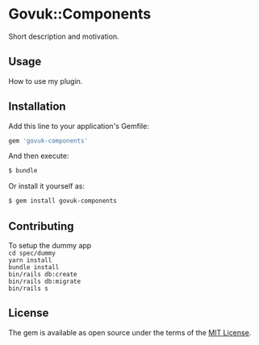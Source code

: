 # Govuk::Components
Short description and motivation.

## Usage
How to use my plugin.

## Installation
Add this line to your application's Gemfile:

```ruby
gem 'govuk-components'
```

And then execute:
```bash
$ bundle
```

Or install it yourself as:
```bash
$ gem install govuk-components
```

## Contributing
To setup the dummy app  
`cd spec/dummy`  
`yarn install`  
`bundle install`  
`bin/rails db:create`  
`bin/rails db:migrate`  
`bin/rails s`  

## License
The gem is available as open source under the terms of the [MIT License](https://opensource.org/licenses/MIT).
